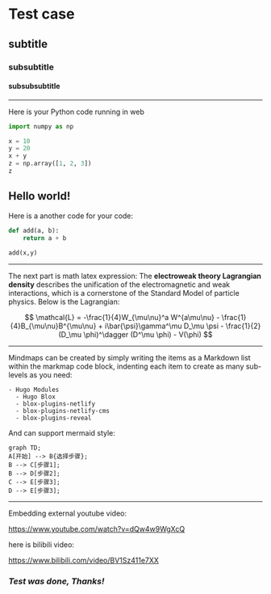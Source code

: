 # Test case

## subtitle

### subsubtitle

#### subsubsubtitle

---
Here is your Python code running in web
```python
import numpy as np

x = 10
y = 20
x + y
z = np.array([1, 2, 3])
z
```


**Hello world!**
---
Here is a another code for your code:
```python
def add(a, b):
    return a + b
    
add(x,y)   
```

---

The next part is math latex expression:
The **electroweak theory Lagrangian density** describes the unification of the electromagnetic and weak interactions, which is a cornerstone of the Standard Model of particle physics. Below is the Lagrangian:

$$
\mathcal{L} = -\frac{1}{4}W_{\mu\nu}^a W^{a\mu\nu} - \frac{1}{4}B_{\mu\nu}B^{\mu\nu} + i\bar{\psi}\gamma^\mu D_\mu \psi - \frac{1}{2}(D_\mu \phi)^\dagger (D^\mu \phi) - V(\phi)
$$

---
Mindmaps can be created by simply writing the items as a Markdown list within the markmap code block, indenting each item to create as many sub-levels as you need:

```markmap {height="200px"}
- Hugo Modules
  - Hugo Blox
  - blox-plugins-netlify
  - blox-plugins-netlify-cms
  - blox-plugins-reveal
```

And can support mermaid style:
```mermaid
graph TD;
A[开始] --> B{选择步骤};
B --> C[步骤1];
B --> D[步骤2];
C --> E[步骤3];
D --> E[步骤3];
```

---
Embedding external youtube video:

https://www.youtube.com/watch?v=dQw4w9WgXcQ

here is bilibili video:

https://www.bilibili.com/video/BV1Sz411e7XX

### *Test was done, Thanks!*
